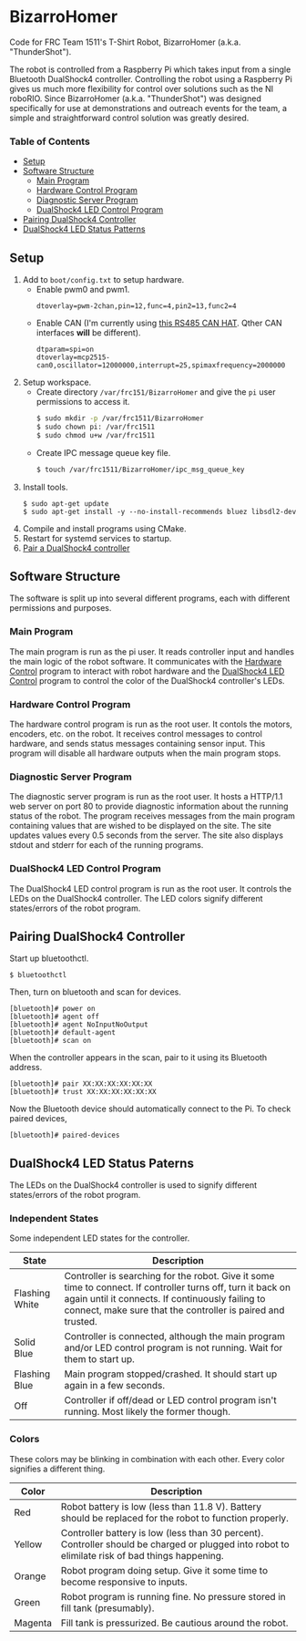 # BizarroHomer
Code for FRC Team 1511's T-Shirt Robot, BizarroHomer (a.k.a. "ThunderShot").

The robot is controlled from a Raspberry Pi which takes input from a single Bluetooth DualShock4 controller. Controlling the robot using a Raspberry Pi gives us much more flexibility for control over solutions such as the NI roboRIO. Since BizarroHomer (a.k.a. "ThunderShot") was designed specifically for use at demonstrations and outreach events for the team, a simple and straightforward control solution was greatly desired.

### Table of Contents
* [Setup](#setup)
* [Software Structure](#software-structure)
   - [Main Program](#main-program)
   - [Hardware Control Program](#hardware-control-program)
   - [Diagnostic Server Program](#diagnostic-server-program)
   - [DualShock4 LED Control Program](#dualshock4-led-control-program)
* [Pairing DualShock4 Controller](#pairing-dualshock4-controller)
* [DualShock4 LED Status Patterns](#dualshock4-led-status-paterns)

## Setup
1. Add to `boot/config.txt` to setup hardware.
   - Enable pwm0 and pwm1.
     ```
     dtoverlay=pwm-2chan,pin=12,func=4,pin2=13,func2=4
     ```
   - Enable CAN (I'm currently using [this RS485 CAN HAT](https://www.waveshare.com/rs485-can-hat.htm). Qther CAN interfaces __will__ be different).
     ```
     dtparam=spi=on
     dtoverlay=mcp2515-can0,oscillator=12000000,interrupt=25,spimaxfrequency=2000000
     ```
2. Setup workspace.
   - Create directory `/var/frc151/BizarroHomer` and give the `pi` user permissions to access it.
     ```bash
     $ sudo mkdir -p /var/frc1511/BizarroHomer
     $ sudo chown pi: /var/frc1511
     $ sudo chmod u+w /var/frc1511
     ```
   - Create IPC message queue key file.
     ```bash
     $ touch /var/frc1511/BizarroHomer/ipc_msg_queue_key
     ```
3. Install tools.
   ```
   $ sudo apt-get update
   $ sudo apt-get install -y --no-install-recommends bluez libsdl2-dev
   ```
4. Compile and install programs using CMake.
5. Restart for systemd services to startup.
6. [Pair a DualShock4 controller](#pairing-dualdhock4-controller)

## Software Structure

The software is split up into several different programs, each with different permissions and purposes.
### Main Program
The main program is run as the pi user. It reads controller input and handles the main logic of the robot software. It communicates with the [Hardware Control](#hardware-control-program) program to interact with robot hardware and the [DualShock4 LED Control](#dualshock4-led-control-program) program to control the color of the DualShock4 controller's LEDs.

### Hardware Control Program
The hardware control program is run as the root user. It contols the motors, encoders, etc. on the robot. It receives control messages to control hardware, and sends status messages containing sensor input. This program will disable all hardware outputs when the main program stops.

### Diagnostic Server Program
The diagnostic server program is run as the root user. It hosts a HTTP/1.1 web server on port 80 to provide diagnostic information about the running status of the robot. The program receives messages from the main program containing values that are wished to be displayed on the site. The site updates values every 0.5 seconds from the server. The site also displays stdout and stderr for each of the running programs.

### DualShock4 LED Control Program
The DualShock4 LED control program is run as the root user. It controls the LEDs on the DualShock4 controller. The LED colors signify different states/errors of the robot program.

## Pairing DualShock4 Controller
Start up bluetoothctl.
```
$ bluetoothctl
```
Then, turn on bluetooth and scan for devices.
```
[bluetooth]# power on
[bluetooth]# agent off
[bluetooth]# agent NoInputNoOutput
[bluetooth]# default-agent
[bluetooth]# scan on
```
When the controller appears in the scan, pair to it using its Bluetooth address.
```
[bluetooth]# pair XX:XX:XX:XX:XX:XX
[bluetooth]# trust XX:XX:XX:XX:XX:XX
```
Now the Bluetooth device should automatically connect to the Pi. To check paired devices,
```
[bluetooth]# paired-devices
```

## DualShock4 LED Status Paterns
The LEDs on the DualShock4 controller is used to signify different states/errors of the robot program. 

### Independent States
Some independent LED states for the controller.

| State          | Description |
| -------------- | ----------- |
| Flashing White | Controller is searching for the robot. Give it some time to connect. If controller turns off, turn it back on again until it connects. If continuously failing to connect, make sure that the controller is paired and trusted. |
| Solid Blue     | Controller is connected, although the main program and/or LED control program is not running. Wait for them to start up. |
| Flashing Blue  | Main program stopped/crashed. It should start up again in a few seconds. |
| Off            | Controller if off/dead or LED control program isn't running. Most likely the former though. |

### Colors
These colors may be blinking in combination with each other. Every color signifies a different thing.

| Color   | Description |
| ------- | ----------- |
| Red     | Robot battery is low (less than 11.8 V). Battery should be replaced for the robot to function properly. |
| Yellow  | Controller battery is low (less than 30 percent). Controller should be charged or plugged into robot to elimilate risk of bad things happening. |
| Orange  | Robot program doing setup. Give it some time to become responsive to inputs. |
| Green   | Robot program is running fine. No pressure stored in fill tank (presumably). |
| Magenta | Fill tank is pressurized. Be cautious around the robot. |
